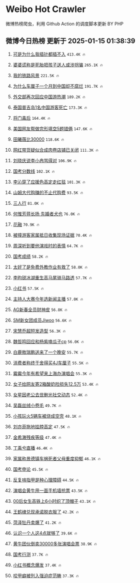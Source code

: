 # Weibo Hot Crawler 



微博热榜爬虫，利用 Github Action 的调度脚本更新 BY PHP 


## 微博今日热榜 更新于 2025-01-15 01:38:39 
1. [可是为什么我插针都插不入](https://s.weibo.com/weibo?q=%23%E5%8F%AF%E6%98%AF%E4%B8%BA%E4%BB%80%E4%B9%88%E6%88%91%E6%8F%92%E9%92%88%E9%83%BD%E6%8F%92%E4%B8%8D%E5%85%A5%23&t=31&band_rank=1&Refer=top) `413.4K 🔥` 

1. [婆婆谎称是死胎把孩子送人或涉拐骗](https://s.weibo.com/weibo?q=%23%E5%A9%86%E5%A9%86%E8%B0%8E%E7%A7%B0%E6%98%AF%E6%AD%BB%E8%83%8E%E6%8A%8A%E5%AD%A9%E5%AD%90%E9%80%81%E4%BA%BA%E6%88%96%E6%B6%89%E6%8B%90%E9%AA%97%23&t=31&band_rank=2&Refer=top) `265.1K 🔥` 

1. [我的铁路风景](https://s.weibo.com/weibo?q=%23%E6%88%91%E7%9A%84%E9%93%81%E8%B7%AF%E9%A3%8E%E6%99%AF%23&t=31&band_rank=3&Refer=top) `221.5K 🔥` 

1. [为什么车厘子一个月到中国却不腐烂](https://s.weibo.com/weibo?q=%23%E4%B8%BA%E4%BB%80%E4%B9%88%E8%BD%A6%E5%8E%98%E5%AD%90%E4%B8%80%E4%B8%AA%E6%9C%88%E5%88%B0%E4%B8%AD%E5%9B%BD%E5%8D%B4%E4%B8%8D%E8%85%90%E7%83%82%23&t=31&band_rank=4&Refer=top) `191.7K 🔥` 

1. [外交部再次回应中国游热潮](https://s.weibo.com/weibo?q=%23%E5%A4%96%E4%BA%A4%E9%83%A8%E5%86%8D%E6%AC%A1%E5%9B%9E%E5%BA%94%E4%B8%AD%E5%9B%BD%E6%B8%B8%E7%83%AD%E6%BD%AE%23&t=31&band_rank=5&Refer=top) `189.2K 🔥` 

1. [泰国普吉岛1名中国游客死亡](https://s.weibo.com/weibo?q=%23%E6%B3%B0%E5%9B%BD%E6%99%AE%E5%90%89%E5%B2%9B1%E5%90%8D%E4%B8%AD%E5%9B%BD%E6%B8%B8%E5%AE%A2%E6%AD%BB%E4%BA%A1%23&t=31&band_rank=6&Refer=top) `173.3K 🔥` 

1. [将门毒后](https://s.weibo.com/weibo?q=%E5%B0%86%E9%97%A8%E6%AF%92%E5%90%8E&t=31&band_rank=7&Refer=top) `164.4K 🔥` 

1. [美国网友帮做完形填空5题错俩](https://s.weibo.com/weibo?q=%23%E7%BE%8E%E5%9B%BD%E7%BD%91%E5%8F%8B%E5%B8%AE%E5%81%9A%E5%AE%8C%E5%BD%A2%E5%A1%AB%E7%A9%BA5%E9%A2%98%E9%94%99%E4%BF%A9%23&t=31&band_rank=8&Refer=top) `147.6K 🔥` 

1. [田曦薇比30000](https://s.weibo.com/weibo?q=%23%E7%94%B0%E6%9B%A6%E8%96%87%E6%AF%9430000%23&t=31&band_rank=9&Refer=top) `118.6K 🔥` 

1. [网红带货疑似合成肉卷店铺已关闭](https://s.weibo.com/weibo?q=%23%E7%BD%91%E7%BA%A2%E5%B8%A6%E8%B4%A7%E7%96%91%E4%BC%BC%E5%90%88%E6%88%90%E8%82%89%E5%8D%B7%E5%BA%97%E9%93%BA%E5%B7%B2%E5%85%B3%E9%97%AD%23&t=31&band_rank=10&Refer=top) `111.3K 🔥` 

1. [刘晓庆说李小冉骂得对](https://s.weibo.com/weibo?q=%23%E5%88%98%E6%99%93%E5%BA%86%E8%AF%B4%E6%9D%8E%E5%B0%8F%E5%86%89%E9%AA%82%E5%BE%97%E5%AF%B9%23&t=31&band_rank=11&Refer=top) `106.9K 🔥` 

1. [国考分数线](https://s.weibo.com/weibo?q=%E5%9B%BD%E8%80%83%E5%88%86%E6%95%B0%E7%BA%BF&t=31&band_rank=12&Refer=top) `102.1K 🔥` 

1. [李沁穿了应援色高定走红毯](https://s.weibo.com/weibo?q=%23%E6%9D%8E%E6%B2%81%E7%A9%BF%E4%BA%86%E5%BA%94%E6%8F%B4%E8%89%B2%E9%AB%98%E5%AE%9A%E8%B5%B0%E7%BA%A2%E6%AF%AF%23&t=31&band_rank=13&Refer=top) `101.3K 🔥` 

1. [山姆大代购赚的不止代购费](https://s.weibo.com/weibo?q=%23%E5%B1%B1%E5%A7%86%E5%A4%A7%E4%BB%A3%E8%B4%AD%E8%B5%9A%E7%9A%84%E4%B8%8D%E6%AD%A2%E4%BB%A3%E8%B4%AD%E8%B4%B9%23&t=31&band_rank=14&Refer=top) `93.5K 🔥` 

1. [三人行](https://s.weibo.com/weibo?q=%E4%B8%89%E4%BA%BA%E8%A1%8C&t=31&band_rank=15&Refer=top) `81.0K 🔥` 

1. [何惟芳蒋长扬 先婚者犬也](https://s.weibo.com/weibo?q=%E4%BD%95%E6%83%9F%E8%8A%B3%E8%92%8B%E9%95%BF%E6%89%AC%20%E5%85%88%E5%A9%9A%E8%80%85%E7%8A%AC%E4%B9%9F&t=31&band_rank=16&Refer=top) `76.0K 🔥` 

1. [花融](https://s.weibo.com/weibo?q=%E8%8A%B1%E8%9E%8D&t=31&band_rank=17&Refer=top) `70.9K 🔥` 

1. [被撞游客家属抵日收集现场证据](https://s.weibo.com/weibo?q=%23%E8%A2%AB%E6%92%9E%E6%B8%B8%E5%AE%A2%E5%AE%B6%E5%B1%9E%E6%8A%B5%E6%97%A5%E6%94%B6%E9%9B%86%E7%8E%B0%E5%9C%BA%E8%AF%81%E6%8D%AE%23&t=31&band_rank=18&Refer=top) `70.4K 🔥` 

1. [周深听到要他演戏时的表情](https://s.weibo.com/weibo?q=%E5%91%A8%E6%B7%B1%E5%90%AC%E5%88%B0%E8%A6%81%E4%BB%96%E6%BC%94%E6%88%8F%E6%97%B6%E7%9A%84%E8%A1%A8%E6%83%85&t=31&band_rank=19&Refer=top) `64.7K 🔥` 

1. [国考成绩](https://s.weibo.com/weibo?q=%E5%9B%BD%E8%80%83%E6%88%90%E7%BB%A9&t=31&band_rank=20&Refer=top) `58.2K 🔥` 

1. [太好了是免费外教作业有救了](https://s.weibo.com/weibo?q=%23%E5%A4%AA%E5%A5%BD%E4%BA%86%E6%98%AF%E5%85%8D%E8%B4%B9%E5%A4%96%E6%95%99%E4%BD%9C%E4%B8%9A%E6%9C%89%E6%95%91%E4%BA%86%23&t=31&band_rank=21&Refer=top) `58.0K 🔥` 

1. [李昀锐冰湖重生高马尾骑马路透](https://s.weibo.com/weibo?q=%23%E6%9D%8E%E6%98%80%E9%94%90%E5%86%B0%E6%B9%96%E9%87%8D%E7%94%9F%E9%AB%98%E9%A9%AC%E5%B0%BE%E9%AA%91%E9%A9%AC%E8%B7%AF%E9%80%8F%23&t=31&band_rank=22&Refer=top) `57.7K 🔥` 

1. [小红书](https://s.weibo.com/weibo?q=%E5%B0%8F%E7%BA%A2%E4%B9%A6&t=31&band_rank=23&Refer=top) `57.5K 🔥` 

1. [主持人大赛今年选新闻主播](https://s.weibo.com/weibo?q=%23%E4%B8%BB%E6%8C%81%E4%BA%BA%E5%A4%A7%E8%B5%9B%E4%BB%8A%E5%B9%B4%E9%80%89%E6%96%B0%E9%97%BB%E4%B8%BB%E6%92%AD%23&t=31&band_rank=24&Refer=top) `57.0K 🔥` 

1. [AG新春全员财神皮](https://s.weibo.com/weibo?q=%23AG%E6%96%B0%E6%98%A5%E5%85%A8%E5%91%98%E8%B4%A2%E7%A5%9E%E7%9A%AE%23&t=31&band_rank=25&Refer=top) `56.8K 🔥` 

1. [SM新女团成员Jiwoo](https://s.weibo.com/weibo?q=SM%E6%96%B0%E5%A5%B3%E5%9B%A2%E6%88%90%E5%91%98Jiwoo&t=31&band_rank=26&Refer=top) `56.6K 🔥` 

1. [宋慧乔超短发造型](https://s.weibo.com/weibo?q=%23%E5%AE%8B%E6%85%A7%E4%B9%94%E8%B6%85%E7%9F%AD%E5%8F%91%E9%80%A0%E5%9E%8B%23&t=31&band_rank=27&Refer=top) `56.3K 🔥` 

1. [魏哲鸣回应和杨紫嗑瓜子cp](https://s.weibo.com/weibo?q=%E9%AD%8F%E5%93%B2%E9%B8%A3%E5%9B%9E%E5%BA%94%E5%92%8C%E6%9D%A8%E7%B4%AB%E5%97%91%E7%93%9C%E5%AD%90cp&t=31&band_rank=28&Refer=top) `56.0K 🔥` 

1. [白鹿敖瑞鹏送来了一个晚安](https://s.weibo.com/weibo?q=%23%E7%99%BD%E9%B9%BF%E6%95%96%E7%91%9E%E9%B9%8F%E9%80%81%E6%9D%A5%E4%BA%86%E4%B8%80%E4%B8%AA%E6%99%9A%E5%AE%89%23&t=31&band_rank=29&Refer=top) `55.7K 🔥` 

1. [消费者称终于舍得买4J车厘子](https://s.weibo.com/weibo?q=%23%E6%B6%88%E8%B4%B9%E8%80%85%E7%A7%B0%E7%BB%88%E4%BA%8E%E8%88%8D%E5%BE%97%E4%B9%B04J%E8%BD%A6%E5%8E%98%E5%AD%90%23&t=31&band_rank=30&Refer=top) `55.5K 🔥` 

1. [霉霉今年有希望来上海办演唱会](https://s.weibo.com/weibo?q=%23%E9%9C%89%E9%9C%89%E4%BB%8A%E5%B9%B4%E6%9C%89%E5%B8%8C%E6%9C%9B%E6%9D%A5%E4%B8%8A%E6%B5%B7%E5%8A%9E%E6%BC%94%E5%94%B1%E4%BC%9A%23&t=31&band_rank=31&Refer=top) `55.3K 🔥` 

1. [女子给网友寄2箱酸奶险损失12.5万](https://s.weibo.com/weibo?q=%23%E5%A5%B3%E5%AD%90%E7%BB%99%E7%BD%91%E5%8F%8B%E5%AF%842%E7%AE%B1%E9%85%B8%E5%A5%B6%E9%99%A9%E6%8D%9F%E5%A4%B112.5%E4%B8%87%23&t=31&band_rank=32&Refer=top) `53.4K 🔥` 

1. [女星因老公去世删光社交动态](https://s.weibo.com/weibo?q=%23%E5%A5%B3%E6%98%9F%E5%9B%A0%E8%80%81%E5%85%AC%E5%8E%BB%E4%B8%96%E5%88%A0%E5%85%89%E7%A4%BE%E4%BA%A4%E5%8A%A8%E6%80%81%23&t=31&band_rank=33&Refer=top) `52.4K 🔥` 

1. [吴磊丝绒小卷毛](https://s.weibo.com/weibo?q=%E5%90%B4%E7%A3%8A%E4%B8%9D%E7%BB%92%E5%B0%8F%E5%8D%B7%E6%AF%9B&t=31&band_rank=34&Refer=top) `49.7K 🔥` 

1. [小孩玩火5辆车被烧成空壳](https://s.weibo.com/weibo?q=%23%E5%B0%8F%E5%AD%A9%E7%8E%A9%E7%81%AB5%E8%BE%86%E8%BD%A6%E8%A2%AB%E7%83%A7%E6%88%90%E7%A9%BA%E5%A3%B3%23&t=31&band_rank=35&Refer=top) `48.1K 🔥` 

1. [刘亦菲拖地挂脖高定](https://s.weibo.com/weibo?q=%23%E5%88%98%E4%BA%A6%E8%8F%B2%E6%8B%96%E5%9C%B0%E6%8C%82%E8%84%96%E9%AB%98%E5%AE%9A%23&t=31&band_rank=36&Refer=top) `47.5K 🔥` 

1. [金希澈残疾等级](https://s.weibo.com/weibo?q=%23%E9%87%91%E5%B8%8C%E6%BE%88%E6%AE%8B%E7%96%BE%E7%AD%89%E7%BA%A7%23&t=31&band_rank=37&Refer=top) `47.4K 🔥` 

1. [丁禹兮直播](https://s.weibo.com/weibo?q=%23%E4%B8%81%E7%A6%B9%E5%85%AE%E7%9B%B4%E6%92%AD%23&t=31&band_rank=38&Refer=top) `46.4K 🔥` 

1. [家属称景德镇车祸死者父母重度抑郁](https://s.weibo.com/weibo?q=%23%E5%AE%B6%E5%B1%9E%E7%A7%B0%E6%99%AF%E5%BE%B7%E9%95%87%E8%BD%A6%E7%A5%B8%E6%AD%BB%E8%80%85%E7%88%B6%E6%AF%8D%E9%87%8D%E5%BA%A6%E6%8A%91%E9%83%81%23&t=31&band_rank=39&Refer=top) `46.1K 🔥` 

1. [国考申论](https://s.weibo.com/weibo?q=%E5%9B%BD%E8%80%83%E7%94%B3%E8%AE%BA&t=31&band_rank=40&Refer=top) `45.5K 🔥` 

1. [反复啃指甲是种心理障碍](https://s.weibo.com/weibo?q=%23%E5%8F%8D%E5%A4%8D%E5%95%83%E6%8C%87%E7%94%B2%E6%98%AF%E7%A7%8D%E5%BF%83%E7%90%86%E9%9A%9C%E7%A2%8D%23&t=31&band_rank=41&Refer=top) `44.5K 🔥` 

1. [演唱会黄牛用一面手机墙抢票](https://s.weibo.com/weibo?q=%23%E6%BC%94%E5%94%B1%E4%BC%9A%E9%BB%84%E7%89%9B%E7%94%A8%E4%B8%80%E9%9D%A2%E6%89%8B%E6%9C%BA%E5%A2%99%E6%8A%A2%E7%A5%A8%23&t=31&band_rank=42&Refer=top) `43.5K 🔥` 

1. [00后女生高铁上6小时织了顶帽子](https://s.weibo.com/weibo?q=%2300%E5%90%8E%E5%A5%B3%E7%94%9F%E9%AB%98%E9%93%81%E4%B8%8A6%E5%B0%8F%E6%97%B6%E7%BB%87%E4%BA%86%E9%A1%B6%E5%B8%BD%E5%AD%90%23&t=31&band_rank=43&Refer=top) `43.1K 🔥` 

1. [王鹤棣兑现承诺脱衣服了](https://s.weibo.com/weibo?q=%23%E7%8E%8B%E9%B9%A4%E6%A3%A3%E5%85%91%E7%8E%B0%E6%89%BF%E8%AF%BA%E8%84%B1%E8%A1%A3%E6%9C%8D%E4%BA%86%23&t=31&band_rank=44&Refer=top) `42.2K 🔥` 

1. [菏泽牡丹卖爆了](https://s.weibo.com/weibo?q=%23%E8%8F%8F%E6%B3%BD%E7%89%A1%E4%B8%B9%E5%8D%96%E7%88%86%E4%BA%86%23&t=31&band_rank=45&Refer=top) `41.2K 🔥` 

1. [认识一个人这4点就够了](https://s.weibo.com/weibo?q=%23%E8%AE%A4%E8%AF%86%E4%B8%80%E4%B8%AA%E4%BA%BA%E8%BF%994%E7%82%B9%E5%B0%B1%E5%A4%9F%E4%BA%86%23&t=31&band_rank=46&Refer=top) `39.6K 🔥` 

1. [黄牛团伙倒卖30000多张演唱会票](https://s.weibo.com/weibo?q=%23%E9%BB%84%E7%89%9B%E5%9B%A2%E4%BC%99%E5%80%92%E5%8D%9630000%E5%A4%9A%E5%BC%A0%E6%BC%94%E5%94%B1%E4%BC%9A%E7%A5%A8%23&t=31&band_rank=47&Refer=top) `38.9K 🔥` 

1. [国考行测](https://s.weibo.com/weibo?q=%E5%9B%BD%E8%80%83%E8%A1%8C%E6%B5%8B&t=31&band_rank=48&Refer=top) `37.7K 🔥` 

1. [小红书概念爆发](https://s.weibo.com/weibo?q=%E5%B0%8F%E7%BA%A2%E4%B9%A6%E6%A6%82%E5%BF%B5%E7%88%86%E5%8F%91&t=31&band_rank=49&Refer=top) `37.4K 🔥` 

1. [咬甲癖被列入强迫症范畴](https://s.weibo.com/weibo?q=%23%E5%92%AC%E7%94%B2%E7%99%96%E8%A2%AB%E5%88%97%E5%85%A5%E5%BC%BA%E8%BF%AB%E7%97%87%E8%8C%83%E7%95%B4%23&t=31&band_rank=50&Refer=top) `37.3K 🔥` 

